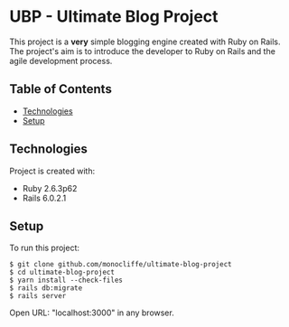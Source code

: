 # UBP - Ultimate Blog Project

This project is a **very** simple blogging engine created with Ruby on Rails. The project's aim is to introduce the developer to Ruby on Rails and the agile development process.

## Table of Contents

* [Technologies](#technologies)
* [Setup](#setup)

## Technologies

Project is created with:

* Ruby 2.6.3p62
* Rails 6.0.2.1

## Setup

To run this project:

```
$ git clone github.com/monocliffe/ultimate-blog-project
$ cd ultimate-blog-project
$ yarn install --check-files
$ rails db:migrate
$ rails server
```

Open URL: "localhost:3000" in any browser.
